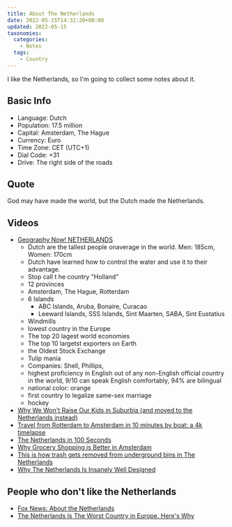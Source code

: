 ```yaml
---
title: About The Netherlands
date: 2022-05-15T14:32:20+08:00
updated: 2022-05-15
taxonomies:
  categories:
    - Notes
  tags:
    - Country
---
```


I like the Netherlands, so I'm going to collect some notes about it.

## Basic Info

- Language: Dutch
- Population: 17.5 million
- Capital: Amsterdam, The Hague
- Currency: Euro
- Time Zone: CET (UTC+1)
- Dial Code: +31
- Drive: The right side of the roads

## Quote

God may have made the world, but the Dutch made the Netherlands.

## Videos

- [Geography Now! NETHERLANDS](https://www.youtube.com/watch?v=f4TmQEZzsec)
  - Dutch are the tallest people onaverage in the world. Men: 185cm, Women: 170cm
  - Dutch have learned how to control the water and use it to their advantage.
  - Stop call t he country "Holland"
  - 12 provinces
  - Amsterdam, The Hague, Rotterdam
  - 6 Islands
    - ABC Islands, Aruba, Bonaire, Curacao
    - Leeward Islands, SSS Islands, Sint Maarten, SABA, Sint Eustatius
  - Windmills
  - lowest country in the Europe
  - The top 20 lagest world economies
  - The top 10 largetst exporters on Earth
  - the Oldest Stock Exchange
  - Tulip mania
  - Companies: Shell, Phillips,
  - highest proficiency in English out of any non-English official country in the world, 9/10 can speak English comfortably, 94% are bilingual
  - national color: orange
  - first country to legalize same-sex marriage
  - hockey
- [Why We Won't Raise Our Kids in Suburbia (and moved to the Netherlands instead)](https://www.youtube.com/watch?v=ul_xzyCDT98)
- [Travel from Rotterdam to Amsterdam in 10 minutes by boat: a 4k timelapse](https://www.youtube.com/watch?v=HfPCdJapIXA)
- [The Netherlands in 100 Seconds](https://www.youtube.com/watch?v=v0AP18DjLA0)
- [Why Grocery Shopping is Better in Amsterdam](https://www.youtube.com/watch?v=kYHTzqHIngk)
- [This is how trash gets removed from underground bins in The Netherlands](https://www.youtube.com/watch?v=t_QJ9fWzLUc)
- [​​Why The Netherlands Is Insanely Well Designed](https://www.youtube.com/watch?v=lP-G-inkkDg)

## People who don't like the Netherlands

- [Fox News: About the Netherlands](https://www.youtube.com/watch?feature=player_embedded&v=fKuJvYh6h9I#!)
- [The Netherlands Is The Worst Country in Europe. Here's Why](https://www.youtube.com/watch?v=JlaCSFUqHEw)

